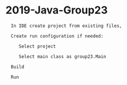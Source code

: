 # 2019-Java-Group23

      In IDE create project from existing files,

      Create run configuration if needed:

         Select project
   
         Select main class as group23.Main
   
      Build

      Run
